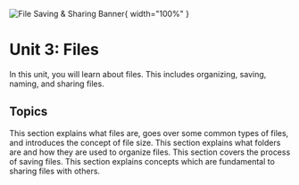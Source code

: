 ![File Saving & Sharing Banner](/banners/FileSavingAndSharing.png){ width="100%" }

# Unit 3: Files

In this unit, you will learn about files. This includes organizing, saving, naming, and sharing files.

## Topics

<VitepressCardContainer :cols="2">
  <VitepressCard
    icon="mdi:file"
    iconColor="var(--vp-c-brand-2)"
    title="Files"
    link="./3.1-files"
    linkText="Go to section"
  >
  This section explains what files are, goes over some common types of files, and introduces the concept of file size.
  </VitepressCard>
  <VitepressCard
    icon="mdi:folder"
    iconColor="var(--vp-c-brand-2)"
    title="Folders"
    link="./3.2-folders"
    linkText="Go to section"
  >
  This section explains what folders are and how they are used to organize files.
  </VitepressCard>
  <VitepressCard
    icon="mdi:content-save-check"
    iconColor="var(--vp-c-brand-2)"
    title="Saving Files"
    link="./3.3-saving-files"
    linkText="Go to section"
  >
  This section covers the process of saving files.
  </VitepressCard>
  <VitepressCard
    icon="mdi:folder-shared"
    iconColor="var(--vp-c-brand-2)"
    title="Sharing Files"
    link="./3.4-sharing-files"
    linkText="Go to section"
  >
  This section explains concepts which are fundamental to sharing files with others.
  </VitepressCard>
</VitepressCardContainer>
